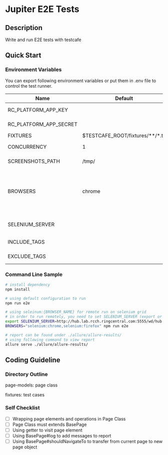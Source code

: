 # Jupiter E2E Tests #

## Description ##
Write and run E2E tests with testcafe

## Quick Start ##

### Environment Variables ###
You can export following environment variables or put them in .env file to control the test runner.

| Name                   | Default                            | Usage                                                                                                            | Example                                         |
|------------------------|------------------------------------|------------------------------------------------------------------------------------------------------------------|-------------------------------------------------|
| RC_PLATFORM_APP_KEY    |                                    | Ringcentral sdk credential                                                                                       |                                                 |
| RC_PLATFORM_APP_SECRET |                                    | Ringcentral sdk credential                                                                                       |                                                 |
| FIXTURES               | $TESTCAFE_ROOT/fixtures/\*\*/\*.ts | Fixtures to run.                                                                                                 |                                                 |
| CONCURRENCY            | 1                                  | Number of workers.                                                                                               |                                                 |
| SCREENSHOTS_PATH       | /tmp/                              | Where screenshots are stored.                                                                                    |                                                 |
| BROWSERS               | chrome                             | Select browsers to run. To run on Selenium Grid, the name pattern of browsers should be selenium:{BRPWSER_NAME}. | selenium:chrome                                 |
| SELENIUM_SERVER        |                                    | Selenium grid server to run cases on.                                                                            | http://hub.lab.rcch.ringcentral.com:5555/wd/hub |
| INCLUDE_TAGS           |                                    | Select cases to run by tags.                                                                                     | P0,P1                                           |
| EXCLUDE_TAGS           |                                    | Select cases not to run by tags.                                                                                 | P2,P3                                           |

### Command Line Sample ###
```bash
# install dependency
npm install

# using default configuration to run
npm run e2e

# using seleinum:{BROWSER_NAME} for remote run on selenium grid
# in order to run remotely, you need to set SELENIUM_SERVER (export or put it in .env)
export SELENIUM_SERVER=http://hub.lab.rcch.ringcentral.com:5555/wd/hub
BROWSERS="selenium:chrome,selenium:firefox" npm run e2e

# report can be found under ./allure/allure-results/
# using following command to view report
allure serve ./allure/allure-results/
```

## Coding Guideline ##

### Directory Outline ###
page-models: page class

fixtures: test cases

### Self Checklist ###
- [ ] Wrapping page elements and operations in Page Class
- [ ] Page Class must extends BasePage
- [ ] Using getter to visit page element
- [ ] Using BasePage#log to add messages to report
- [ ] Using BasePage#shouldNavigateTo to transfer from current page to new page object
